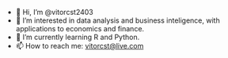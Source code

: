 - 👋 Hi, I’m @vitorcst2403
- 👀 I’m interested in data analysis and business inteligence, with applications to economics and finance.
- 🌱 I’m currently learning R and Python.
- 📫 How to reach me: vitorcst@live.com

<!---
vitorcst2403/vitorcst2403 is a ✨ special ✨ repository because its `README.md` (this file) appears on your GitHub profile.
You can click the Preview link to take a look at your changes.
--->
